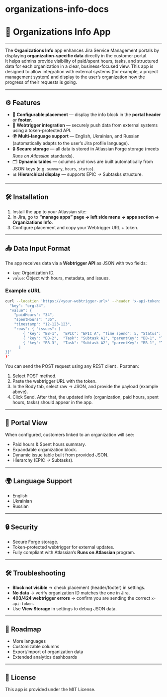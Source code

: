 # organizations-info-docs
# 📘 Organizations Info App

---

The **Organizations Info** app enhances Jira Service Management portals by displaying **organization-specific data** directly in the customer portal.  
It helps admins provide visibility of paid/spent hours, tasks, and structured data for each organization in a clear, business-focused view. This app is designed to allow integration with external systems (for example, a project management system) and display to the user’s organization how the progress of their requests is going.

---

## ⚙️ Features
- 📍 **Configurable placement** — display the info block in the **portal header** or **footer**.  
- 🔗 **Webtrigger integration** — securely push data from external systems using a token-protected API.  
- 🌍 **Multi-language support** — English, Ukrainian, and Russian (automatically adapts to the user’s Jira profile language).  
- 🔒 **Secure storage** — all data is stored in Atlassian Forge storage (meets *Runs on Atlassian* standards).  
- 🗂 **Dynamic tables** — columns and rows are built automatically from JSON keys (e.g. `summary`, `hours`, `status`).  
- 📊 **Hierarchical display** — supports EPIC → Subtasks structure.

---

## 🛠 Installation
1. Install the app to your Atlassian site:
2. In Jira, go to **“manage apps” page → left side menu → apps section → Organizations Info**.   
3. Configure placement and copy your Webtrigger URL + token.

---

## 📥 Data Input Format
The app receives data via a **Webtrigger API** as JSON with two fields:
- `key`: Organization ID.  
- `value`: Object with hours, metadata, and issues.  

### Example cURL
```bash
curl --location 'https://<your-webtrigger-url>' --header 'x-api-token: <YOUR_TOKEN>' --header 'Content-Type: application/json' --data '{
  "key": "org:34",
  "value": {
    "paidHours": "34",
    "spentHours": "35",
    "timestamp": "12-123-123",
    "rows": { "issues": [
        { "key": "BB-1",  "EPIC": "EPIC A", "Time spend": 5, "Status": "In Progress" },
        { "key": "BB-2",  "Task": "Subtask A1", "parentKey": "BB-1", "Time spend": 2.5 },
        { "key": "BB-3",  "Task": "Subtask A2", "parentKey": "BB-1", "Time spend": 2.5 }
      ] 
}}'
}'
```
You can send the POST request using any REST client .
Postman:
1. Select POST method.
2. Paste the webtrigger URL with the token.
3. In the Body tab, select raw → JSON, and provide the payload (example above).
4. Click Send.
After that, the updated info (organization, paid hours, spent hours, tasks) should appear in the app.  
---

## 👀 Portal View
When configured, customers linked to an organization will see:
- Paid hours & Spent hours summary.  
- Expandable organization block.  
- Dynamic issue table built from provided JSON.  
- Hierarchy (EPIC → Subtasks).  

---

## 🌍 Language Support
- English  
- Ukrainian  
- Russian  

---

## 🔒 Security
- Secure Forge storage.  
- Token-protected webtrigger for external updates.  
- Fully compliant with Atlassian’s **Runs on Atlassian** program.  

---

## 🛠 Troubleshooting
- **Block not visible** → check placement (header/footer) in settings.  
- **No data** → verify organization ID matches the one in Jira.  
- **403/424 webtrigger errors** → confirm you are sending the correct `x-api-token`.  
- Use **View Storage** in settings to debug JSON data.

---

## 🚀 Roadmap
- More languages  
- Customizable columns  
- Export/import of organization data  
- Extended analytics dashboards  

---

## 📄 License
This app is provided under the MIT License.  


